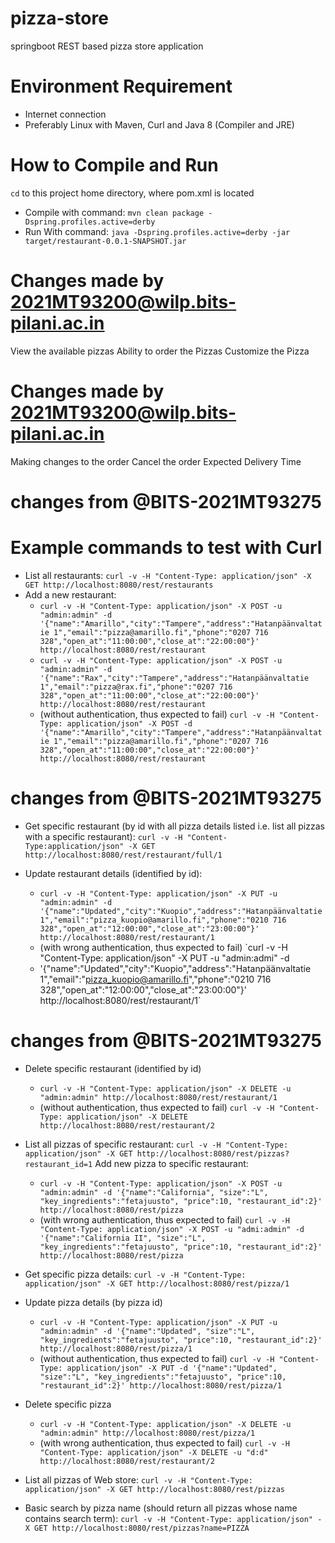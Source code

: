 # pizza-store
springboot REST based pizza store application


# Environment Requirement
* Internet connection
* Preferably Linux with Maven, Curl and Java 8 (Compiler and JRE)

# How to Compile and Run
`cd` to this project home directory, where pom.xml is located
* Compile with command: `mvn clean package -Dspring.profiles.active=derby`
* Run With command: `java -Dspring.profiles.active=derby -jar target/restaurant-0.0.1-SNAPSHOT.jar`

# Changes made by 2021MT93200@wilp.bits-pilani.ac.in
View the available pizzas
Ability to order the Pizzas
Customize the Pizza

# Changes made by 2021MT93200@wilp.bits-pilani.ac.in
Making changes to the order
Cancel the order
Expected Delivery Time


# changes from @BITS-2021MT93275 
# Example commands to test with Curl
* List all restaurants: `curl -v -H "Content-Type: application/json" -X GET http://localhost:8080/rest/restaurants`
* Add a new restaurant:
  * `curl -v -H "Content-Type: application/json" -X POST -u "admin:admin" -d '{"name":"Amarillo","city":"Tampere","address":"Hatanpäänvaltatie 1","email":"pizza@amarillo.fi","phone":"0207 716 328","open_at":"11:00:00","close_at":"22:00:00"}' http://localhost:8080/rest/restaurant`
  * `curl -v -H "Content-Type: application/json" -X POST -u "admin:admin" -d '{"name":"Rax","city":"Tampere","address":"Hatanpäänvaltatie 1","email":"pizza@rax.fi","phone":"0207 716 328","open_at":"11:00:00","close_at":"22:00:00"}' http://localhost:8080/rest/restaurant` 
  * (without authentication, thus expected to fail) `curl -v -H "Content-Type: application/json" -X POST -d '{"name":"Amarillo","city":"Tampere","address":"Hatanpäänvaltatie 1","email":"pizza@amarillo.fi","phone":"0207 716 328","open_at":"11:00:00","close_at":"22:00:00"}' http://localhost:8080/rest/restaurant` 

# changes from @BITS-2021MT93275 
* Get specific restaurant (by id with all pizza details listed i.e. list all pizzas with a specific restaurant): `curl -v -H "Content-Type:application/json" -X GET http://localhost:8080/rest/restaurant/full/1`

* Update restaurant details (identified by id): 
  * `curl -v -H "Content-Type: application/json" -X PUT -u "admin:admin" -d '{"name":"Updated","city":"Kuopio","address":"Hatanpäänvaltatie 1","email":"pizza_kuopio@amarillo.fi","phone":"0210 716 328","open_at":"12:00:00","close_at":"23:00:00"}' http://localhost:8080/rest/restaurant/1`
  * (with wrong authentication, thus expected to fail) `curl -v -H "Content-Type: application/json" -X PUT -u "admin:admi" -d 
  * '{"name":"Updated","city":"Kuopio","address":"Hatanpäänvaltatie 1","email":"pizza_kuopio@amarillo.fi","phone":"0210 716 328","open_at":"12:00:00","close_at":"23:00:00"}' http://localhost:8080/rest/restaurant/1`

# changes from @BITS-2021MT93275 
* Delete specific restaurant (identified by id)
  * `curl -v -H "Content-Type: application/json" -X DELETE -u "admin:admin" http://localhost:8080/rest/restaurant/1`
  * (without authentication, thus expected to fail) `curl -v -H "Content-Type: application/json" -X DELETE http://localhost:8080/rest/restaurant/2`

* List all pizzas of specific restaurant: `curl -v -H "Content-Type: application/json" -X GET http://localhost:8080/rest/pizzas?restaurant_id=1`
 Add new pizza to specific restaurant: 
  * `curl -v -H "Content-Type: application/json" -X POST -u "admin:admin" -d '{"name":"California", "size":"L", "key_ingredients":"fetajuusto", "price":10, "restaurant_id":2}' http://localhost:8080/rest/pizza`
  * (with wrong authentication, thus expected to fail) `curl -v -H "Content-Type: application/json" -X POST -u "admi:admin" -d '{"name":"California II", "size":"L", "key_ingredients":"fetajuusto", "price":10, "restaurant_id":2}' http://localhost:8080/rest/pizza`
* Get specific pizza details: `curl -v -H "Content-Type: application/json" -X GET http://localhost:8080/rest/pizza/1`
* Update pizza details (by pizza id)
  * `curl -v -H "Content-Type: application/json" -X PUT -u "admin:admin" -d '{"name":"Updated", "size":"L", "key_ingredients":"fetajuusto", "price":10, "restaurant_id":2}' http://localhost:8080/rest/pizza/1`
  * (without authentication, thus expected to fail) `curl -v -H "Content-Type: application/json" -X PUT -d '{"name":"Updated", "size":"L", "key_ingredients":"fetajuusto", "price":10, "restaurant_id":2}' http://localhost:8080/rest/pizza/1`
* Delete specific pizza 
  * `curl -v -H "Content-Type: application/json" -X DELETE -u "admin:admin" http://localhost:8080/rest/pizza/1`
  * (with wrong authentication, thus expected to fail) `curl -v -H "Content-Type: application/json" -X DELETE -u "d:d" http://localhost:8080/rest/restaurant/2`
* List all pizzas of Web store: `curl -v -H "Content-Type: application/json" -X GET http://localhost:8080/rest/pizzas`
* Basic search by pizza name (should return all pizzas whose name contains search term): `curl -v -H "Content-Type: application/json" -X GET http://localhost:8080/rest/pizzas?name=PIZZA`
